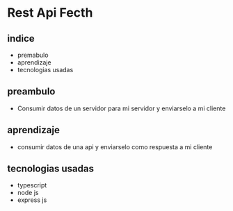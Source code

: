 # Rest Api Fecth

## indice
* premabulo
* aprendizaje
* tecnologias usadas



## preambulo 

* Consumir datos de un servidor para mi servidor y enviarselo a mi cliente

## aprendizaje 
* consumir datos de una api y enviarselo como respuesta a mi cliente

## tecnologias usadas

* typescript
* node js
* express js